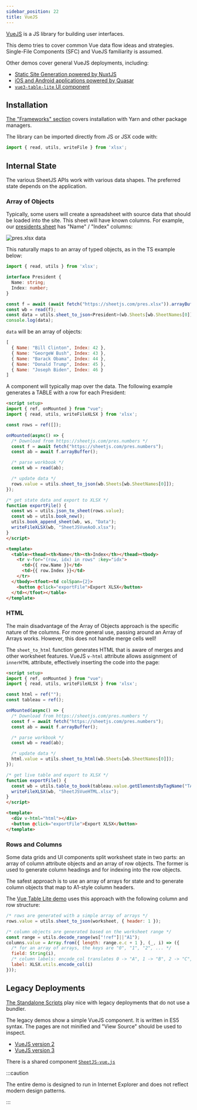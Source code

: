 ```yaml
---
sidebar_position: 22
title: VueJS
---
```


[VueJS](https://vuejs.org/) is a JS library for building user interfaces.

This demo tries to cover common Vue data flow ideas and strategies. Single-File
Components (SFC) and VueJS familiarity is assumed.

Other demos cover general VueJS deployments, including:

- [Static Site Generation powered by NuxtJS](./content#nuxtjs)
- [iOS and Android applications powered by Quasar](./mobile#quasar)
- [`vue3-table-lite` UI component](./grid#vue3-table-lite)


## Installation

[The "Frameworks" section](../getting-started/installation/frameworks) covers
installation with Yarn and other package managers.

The library can be imported directly from JS or JSX code with:

```js
import { read, utils, writeFile } from 'xlsx';
```


## Internal State

The various SheetJS APIs work with various data shapes.  The preferred state
depends on the application.

### Array of Objects

Typically, some users will create a spreadsheet with source data that should be
loaded into the site.  This sheet will have known columns.  For example, our
[presidents sheet](https://sheetjs.com/pres.xlsx) has "Name" / "Index" columns:

![`pres.xlsx` data](pathname:///pres.png)

This naturally maps to an array of typed objects, as in the TS example below:

```ts
import { read, utils } from 'xlsx';

interface President {
  Name: string;
  Index: number;
}

const f = await (await fetch("https://sheetjs.com/pres.xlsx")).arrayBuffer();
const wb = read(f);
const data = utils.sheet_to_json<President>(wb.Sheets[wb.SheetNames[0]]);
console.log(data);
```

`data` will be an array of objects:

```js
[
  { Name: "Bill Clinton", Index: 42 },
  { Name: "GeorgeW Bush", Index: 43 },
  { Name: "Barack Obama", Index: 44 },
  { Name: "Donald Trump", Index: 45 },
  { Name: "Joseph Biden", Index: 46 }
]
```

A component will typically map over the data. The following example generates
a TABLE with a row for each President:

```html title="src/SheetJSVueAoO.vue"
<script setup>
import { ref, onMounted } from "vue";
import { read, utils, writeFileXLSX } from 'xlsx';

const rows = ref([]);

onMounted(async() => {
  /* Download from https://sheetjs.com/pres.numbers */
  const f = await fetch("https://sheetjs.com/pres.numbers");
  const ab = await f.arrayBuffer();

  /* parse workbook */
  const wb = read(ab);

  /* update data */
  rows.value = utils.sheet_to_json(wb.Sheets[wb.SheetNames[0]]);
});

/* get state data and export to XLSX */
function exportFile() {
  const ws = utils.json_to_sheet(rows.value);
  const wb = utils.book_new();
  utils.book_append_sheet(wb, ws, "Data");
  writeFileXLSX(wb, "SheetJSVueAoO.xlsx");
}
</script>

<template>
  <table><thead><th>Name</th><th>Index</th></thead><tbody>
    <tr v-for="(row, idx) in rows" :key="idx">
      <td>{{ row.Name }}</td>
      <td>{{ row.Index }}</td>
    </tr>
  </tbody><tfoot><td colSpan={2}>
    <button @click="exportFile">Export XLSX</button>
  </td></tfoot></table>
</template>
```

### HTML

The main disadvantage of the Array of Objects approach is the specific nature
of the columns.  For more general use, passing around an Array of Arrays works.
However, this does not handle merge cells well!

The `sheet_to_html` function generates HTML that is aware of merges and other
worksheet features.  VueJS `v-html` attribute allows assignment of `innerHTML`
attribute, effectively inserting the code into the page:

```html title="src/SheetJSVueHTML.vue"
<script setup>
import { ref, onMounted } from "vue";
import { read, utils, writeFileXLSX } from 'xlsx';

const html = ref("");
const tableau = ref();

onMounted(async() => {
  /* Download from https://sheetjs.com/pres.numbers */
  const f = await fetch("https://sheetjs.com/pres.numbers");
  const ab = await f.arrayBuffer();

  /* parse workbook */
  const wb = read(ab);

  /* update data */
  html.value = utils.sheet_to_html(wb.Sheets[wb.SheetNames[0]]);
});

/* get live table and export to XLSX */
function exportFile() {
  const wb = utils.table_to_book(tableau.value.getElementsByTagName("TABLE")[0])
  writeFileXLSX(wb, "SheetJSVueHTML.xlsx");
}
</script>

<template>
  <div v-html="html"></div>
  <button @click="exportFile">Export XLSX</button>
</template>
```

### Rows and Columns

Some data grids and UI components split worksheet state in two parts: an array
of column attribute objects and an array of row objects.  The former is used to
generate column headings and for indexing into the row objects.

The safest approach is to use an array of arrays for state and to generate
column objects that map to A1-style column headers.

The [Vue Table Lite demo](./grid#rows-and-columns-bindings) uses this approach
with the following column and row structure:

```js
/* rows are generated with a simple array of arrays */
rows.value = utils.sheet_to_json(worksheet, { header: 1 });

/* column objects are generated based on the worksheet range */
const range = utils.decode_range(ws["!ref"]||"A1");
columns.value = Array.from({ length: range.e.c + 1 }, (_, i) => ({
  /* for an array of arrays, the keys are "0", "1", "2", ... */
  field: String(i),
  /* column labels: encode_col translates 0 -> "A", 1 -> "B", 2 -> "C", ... */
  label: XLSX.utils.encode_col(i)
}));
```


## Legacy Deployments

[The Standalone Scripts](../getting-started/installation/standalone) play nice
with legacy deployments that do not use a bundler.

The legacy demos show a simple VueJS component.  It is written in ES5 syntax.
The pages are not minified and "View Source" should be used to inspect.

- [VueJS version 2](pathname:///vue/index2.html)
- [VueJS version 3](pathname:///vue/index3.html)

There is a shared component [`SheetJS-vue.js`](pathname:///vue/SheetJS-vue.js)

:::caution

The entire demo is designed to run in Internet Explorer and does not reflect
modern design patterns.

:::